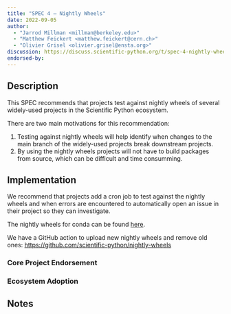 ```yaml
---
title: "SPEC 4 — Nightly Wheels"
date: 2022-09-05
author:
  - "Jarrod Millman <millman@berkeley.edu>"
  - "Matthew Feickert <matthew.feickert@cern.ch>"
  - "Olivier Grisel <olivier.grisel@ensta.org>"
discussion: https://discuss.scientific-python.org/t/spec-4-nightly-wheels/474
endorsed-by:
---
```


## Description

<!--
Briefly and clearly describe the proposal.
Explain the general need and the advantages of this specific proposal.
If relevant, include examples of how the new functionality would be used,
intended use-cases, and pseudo-code illustrating its use.
-->

This SPEC recommends that projects test against nightly wheels of several
widely-used projects in the Scientific Python ecosystem.

There are two main motivations for this recommendation:

1. Testing against nightly wheels will help identify when changes to the main branch
   of the widely-used projects break downstream projects.
2. By using the nightly wheels projects will not have to build packages from source,
   which can be difficult and time consumming.

## Implementation

<!--
Discuss how this would be implemented.
-->

We recommend that projects add a cron job to test against the nightly wheels and
when errors are encountered to automatically open an issue in their project so they
can investigate.

The nightly wheels for conda can be found [here](https://anaconda.org/scipy-wheels-nightly/).

We have a GitHub action to upload new nightly wheels and remove old ones:
https://github.com/scientific-python/nightly-wheels

### Core Project Endorsement

<!--
Discuss what it means for a core project to endorse this SPEC.
-->

### Ecosystem Adoption

<!--
Discuss what it means for a project to adopt this SPEC.
-->

## Notes

<!--
Include a bulleted list of annotated links, comments,
and other ancillary information as needed.
-->
